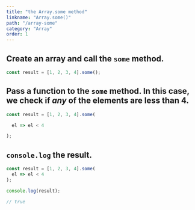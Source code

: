 ```yaml
---
title: "the Array.some method"
linkname: "Array.some()"
path: "/array-some"
category: "Array"
order: 1
---
```


<!-- prettier-ignore-start -->

## Create an array and call the `some` method.

```javascript content
const result = [1, 2, 3, 4].some();
```

## Pass a function to the `some` method. In this case, we check if _any_ of the elements are less than 4.

```javascript start
const result = [1, 2, 3, 4].some(
```

```javascript content
  el => el < 4
```

```javascript end
);
```

## `console.log` the result.

```javascript start
const result = [1, 2, 3, 4].some(
  el => el < 4
);
```

```javascript content
console.log(result);
```

```javascript after
// true
```

<!-- prettier-ignore-end -->
